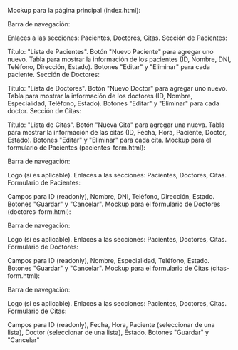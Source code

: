 Mockup para la página principal (index.html):

Barra de navegación:

 
Enlaces a las secciones: Pacientes, Doctores, Citas.
Sección de Pacientes:

Título: "Lista de Pacientes".
Botón "Nuevo Paciente" para agregar uno nuevo.
Tabla para mostrar la información de los pacientes (ID, Nombre, DNI, Teléfono, Dirección, Estado).
Botones "Editar" y "Eliminar" para cada paciente.
Sección de Doctores:

Título: "Lista de Doctores".
Botón "Nuevo Doctor" para agregar uno nuevo.
Tabla para mostrar la información de los doctores (ID, Nombre, Especialidad, Teléfono, Estado).
Botones "Editar" y "Eliminar" para cada doctor.
Sección de Citas:

Título: "Lista de Citas".
Botón "Nueva Cita" para agregar una nueva.
Tabla para mostrar la información de las citas (ID, Fecha, Hora, Paciente, Doctor, Estado).
Botones "Editar" y "Eliminar" para cada cita.
Mockup para el formulario de Pacientes (pacientes-form.html):

Barra de navegación:

Logo (si es aplicable).
Enlaces a las secciones: Pacientes, Doctores, Citas.
Formulario de Pacientes:

Campos para ID (readonly), Nombre, DNI, Teléfono, Dirección, Estado.
Botones "Guardar" y "Cancelar".
Mockup para el formulario de Doctores (doctores-form.html):

Barra de navegación:

Logo (si es aplicable).
Enlaces a las secciones: Pacientes, Doctores, Citas.
Formulario de Doctores:

Campos para ID (readonly), Nombre, Especialidad, Teléfono, Estado.
Botones "Guardar" y "Cancelar".
Mockup para el formulario de Citas (citas-form.html):

Barra de navegación:

Logo (si es aplicable).
Enlaces a las secciones: Pacientes, Doctores, Citas.
Formulario de Citas:

Campos para ID (readonly), Fecha, Hora, Paciente (seleccionar de una lista), Doctor (seleccionar de una lista), Estado.
Botones "Guardar" y "Cancelar"